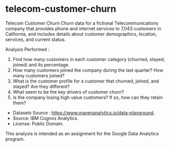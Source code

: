 # telecom-customer-churn

Telecom Customer Churn
Churn data for a fictional Telecommunications company that provides phone and internet services to 7,043 customers in California, and includes details about customer demographics, location, services, and current status.

Analysis Performed :
1. Find how many customers in each customer category (churned, stayed, joined) and its percentage.
2. How many customers joined the company during the last quarter? How many customers joined?
3. What is the customer profile for a customer that churned, joined, and stayed? Are they different?
4. What seem to be the key drivers of customer churn?
5. Is the company losing high value customers? If so, how can they retain them?

- Datasets Source : https://www.mavenanalytics.io/data-playground.
- Source: IBM Cognos Analytics.
- License: Public Domain.

This analysis is intended as an assignment for the Google Data Analytics program.

